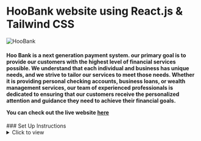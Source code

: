 # HooBank website using React.js & Tailwind CSS

![HooBank](https://i.ibb.co/BK1Hn0x/Screenshot-2022-08-08-at-4-05-48-PM.png)



<h4>Hoo Bank is a next generation payment system. our primary goal is to provide our customers with the highest level of financial services possible. We understand that each individual and business has unique needs, and we strive to tailor our services to meet those needs. Whether it is providing personal checking accounts, business loans, or wealth management services, our team of experienced professionals is dedicated to ensuring that our customers receive the personalized attention and guidance they need to achieve their financial goals.


You can check out the live website <a href="https://rohit-hoo-bank.netlify.app/">here</a>
</h4>
### Set Up Instructions

<details>
<summary>Click to view</summary>

- Download dependencies by running `npm install`
- Start up the app using `npm run dev`
</details>
